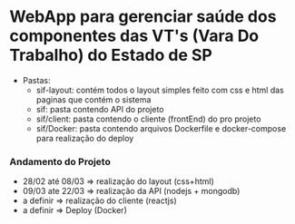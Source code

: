 # WebApp para gerenciar saúde dos componentes das VT's (Vara Do Trabalho) do Estado de SP

- Pastas:
    - sif-layout: contém todos o layout simples feito com css e html das paginas que contém o sistema
    - sif: pasta contendo API do projeto
    - sif/client: pasta contendo o cliente (frontEnd) do pro projeto
    - sif/Docker: pasta contendo arquivos Dockerfile e docker-compose para realização do deploy

### Andamento do Projeto

* 28/02 até 08/03 => realização do layout (css+html)
* 09/03 ate 22/03 => realização da API (nodejs + mongodb)
* a definir       => realização do cliente (reactjs)
* a definir       => Deploy (Docker)